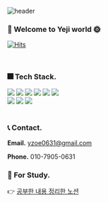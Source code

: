 <div align="text-left">


![header](https://capsule-render.vercel.app/api?type=waving&color=gradient&height=250&section=header&text=Yeji%20World&fontSize=90)


### 🌈 Welcome to Yeji world 🌞
[![Hits](https://hits.seeyoufarm.com/api/count/incr/badge.svg?url=https://github.com/Zoe0631?tab=repositories&count_bg=%238C8484&title_bg=%23F1A0A0&icon=&icon_color=%23E7E7E7&title=hits&edge_flat=false)](https://hits.seeyoufarm.com) 

<br>

### 🎆 Tech Stack.

<img src="https://img.shields.io/badge/java-007396?style=flat&logo=java&logoColor=white">
<img src="https://img.shields.io/badge/spring-6DB33F?style=flat&logo=spring&logoColor=white">
<img src="https://img.shields.io/badge/junit-25A162?style=flat&logo=junit5&logoColor=white">
<img src="https://img.shields.io/badge/mysql-4479A1?style=flat&logo=mysql&logoColor=white"> 

<img src="https://img.shields.io/badge/docker-555555?style=flat&logo=docker&logoColor=white">
<img src="https://img.shields.io/badge/redis-DC382D?style=flat&logo=redis&logoColor=white">
<br>
<img src="https://img.shields.io/badge/github-181717?style=flat&logo=github&logoColor=white">
<img src="https://img.shields.io/badge/slack-6441A5?style=flat&logo=Slack&logoColor=white" />
<img src="https://img.shields.io/badge/notion-181717?style=flat&logo=Notion&logoColor=white" />




<br>

<br>



### 📞 Contact.

**Email.** yzoe0631@gmail.com

**Phone.** 010-7905-0631


### 📌 For Study.

👉 [공부한 내용 정리한 노션](https://closed-glade-095.notion.site/afd084d52c8e4b91bf41989fe506c820?v=b22608636db4414a81dfce310113b411&pvs=4)

<br>





</div>

